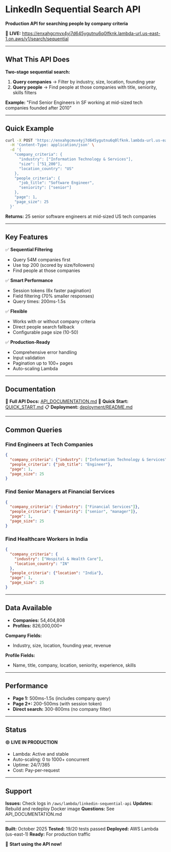 # LinkedIn Sequential Search API

**Production API for searching people by company criteria**

🚀 **LIVE:** https://enxahgcmvx4yj7d645ygutnu6q0lfknk.lambda-url.us-east-1.on.aws/v1/search/sequential

---

## What This API Does

**Two-stage sequential search:**

1. **Query companies** → Filter by industry, size, location, founding year
2. **Query people** → Find people at those companies with title, seniority, skills filters

**Example:** "Find Senior Engineers in SF working at mid-sized tech companies founded after 2010"

---

## Quick Example

```bash
curl -X POST 'https://enxahgcmvx4yj7d645ygutnu6q0lfknk.lambda-url.us-east-1.on.aws/v1/search/sequential' \
  -H 'Content-Type: application/json' \
  -d '{
    "company_criteria": {
      "industry": ["Information Technology & Services"],
      "size": ["51_200"],
      "location_country": "US"
    },
    "people_criteria": {
      "job_title": "Software Engineer",
      "seniority": ["senior"]
    },
    "page": 1,
    "page_size": 25
  }'
```

**Returns:** 25 senior software engineers at mid-sized US tech companies

---

## Key Features

✅ **Sequential Filtering**
- Query 54M companies first
- Use top 200 (scored by size/followers)
- Find people at those companies

✅ **Smart Performance**
- Session tokens (6x faster pagination)
- Field filtering (70% smaller responses)
- Query times: 200ms-1.5s

✅ **Flexible**
- Works with or without company criteria
- Direct people search fallback
- Configurable page size (10-50)

✅ **Production-Ready**
- Comprehensive error handling
- Input validation
- Pagination up to 100+ pages
- Auto-scaling Lambda

---

## Documentation

📖 **Full API Docs:** [API_DOCUMENTATION.md](API_DOCUMENTATION.md)
🚀 **Quick Start:** [QUICK_START.md](QUICK_START.md)
📋 **Deployment:** [deployment/README.md](deployment/README.md)

---

## Common Queries

### Find Engineers at Tech Companies
```json
{
  "company_criteria": {"industry": ["Information Technology & Services"]},
  "people_criteria": {"job_title": "Engineer"},
  "page": 1,
  "page_size": 25
}
```

### Find Senior Managers at Financial Services
```json
{
  "company_criteria": {"industry": ["Financial Services"]},
  "people_criteria": {"seniority": ["senior", "manager"]},
  "page": 1,
  "page_size": 25
}
```

### Find Healthcare Workers in India
```json
{
  "company_criteria": {
    "industry": ["Hospital & Health Care"],
    "location_country": "IN"
  },
  "people_criteria": {"location": "India"},
  "page": 1,
  "page_size": 25
}
```

---

## Data Available

- **Companies:** 54,404,808
- **Profiles:** 826,000,000+

**Company Fields:**
- Industry, size, location, founding year, revenue

**Profile Fields:**
- Name, title, company, location, seniority, experience, skills

---

## Performance

- **Page 1:** 500ms-1.5s (includes company query)
- **Page 2+:** 200-500ms (with session token)
- **Direct search:** 300-800ms (no company filter)

---

## Status

🟢 **LIVE IN PRODUCTION**

- Lambda: Active and stable
- Auto-scaling: 0 to 1000+ concurrent
- Uptime: 24/7/365
- Cost: Pay-per-request

---

## Support

**Issues:** Check logs in `/aws/lambda/linkedin-sequential-api`
**Updates:** Rebuild and redeploy Docker image
**Questions:** See API_DOCUMENTATION.md

---

**Built:** October 2025
**Tested:** 19/20 tests passed
**Deployed:** AWS Lambda (us-east-1)
**Ready:** For production traffic

🚀 **Start using the API now!**
